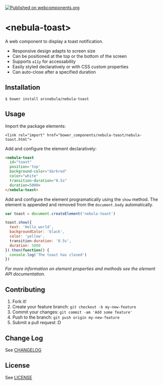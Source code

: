 [![Published on webcomponents.org](https://img.shields.io/badge/webcomponents.org-published-blue.svg)](https://beta.webcomponents.org/element/arsnebula/nebula-toast)
# \<nebula-toast\>

A web component to display a toast notification.

* Responsive design adapts to screen size
* Can be positioned at the top or the bottom of the screen
* Supports `a11y` for accessability
* Easily styled declaratively or with CSS custom properties
* Can auto-close after a specified duration

## Installation

```
$ bower install arsnebula/nebula-toast
```

## Usage

Import the package elements:

```
<link rel="import" href="bower_components/nebula-toast/nebula-toast.html"> 
```

Add and configure the element declaratively:

```html
<nebula-toast
  id="toast"
  position='top'
  background-color="darkred"
  color="white"
  transition-duration="0.5s"
  duration=5000>
</nebula-toast>
```

Add and configure the element programatically using the `show` method. The element is appended and removed from the `document.body` automatically.

```js
var toast = document.createElement('nebula-toast')

toast.show({
  text: 'Hello world',
  backgroundColor: 'black',
  color: 'yellow',
  transition-duration: '0.5s',
  duration: 5000
}).then(function() {
  console.log('The toast has closed')
})
```

*For more information on element properties and methods see the element API documentation.*

## Contributing

1. Fork it!
2. Create your feature branch: `git checkout -b my-new-feature`
3. Commit your changes: `git commit -am 'Add some feature'`
4. Push to the branch: `git push origin my-new-feature`
5. Submit a pull request :D

## Change Log

See [CHANGELOG](/CHANGELOG.md)

## License

See [LICENSE](/LICENSE.md)
